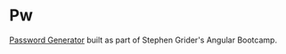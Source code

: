 # Pw

[Password Generator](https://password-generator.thomashpaul.now.sh/) built as part of Stephen Grider's Angular Bootcamp.

